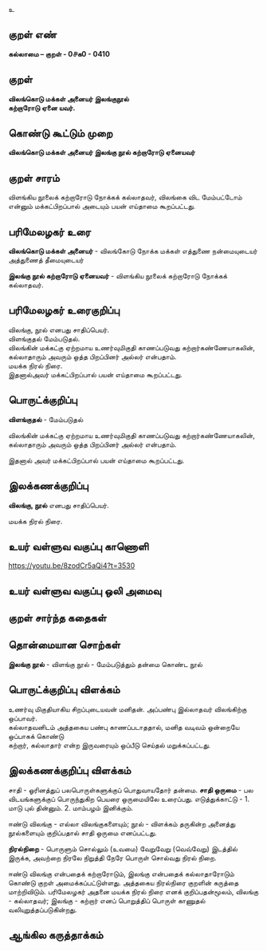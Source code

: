 உ

## குறள் எண் 

**கல்லாமை – குறள் - 0௪க0 - 0410**  

## குறள் 

**விலங்கொடு மக்கள் அனையர் இலங்குநூல்  
கற்றாரோடு ஏனை யவர்.**

## கொண்டு கூட்டும் முறை

**விலங்கொடு மக்கள் அனையர் இலங்கு நூல் கற்றாரோடு ஏனையவர்**

## குறள் சாரம் 

விளங்கிய நூலைக் கற்றாரோடு நோக்கக் கல்லாதவர், விலங்கை விட மேம்பட்டோம் என்னும் மக்கட்பிறப்பால் அடையும் பயன் எய்தாமை கூறப்பட்டது.  

## பரிமேலழகர் உரை

**விலங்கொடு மக்கள் அனையர்** - விலங்கோடு நோக்க மக்கள் எத்துணை நன்மையுடையர் அத்துணைத் தீமையுடையர்  

**இலங்கு நூல் கற்றாரோடு ஏனையவர்** - விளங்கிய நூலைக் கற்றாரோடு நோக்கக் கல்லாதவர். 

## பரிமேலழகர் உரைகுறிப்பு   

விலங்கு, நூல் எனபது சாதிப்பெயர்.  
விளங்குதல் மேம்படுதல்.  
விலங்கின் மக்கட்கு ஏற்றமாய உணர்வுமிகுதி காணப்படுவது கற்றார்கண்ணேயாகலின், கல்லாதாரும் அவரும் ஒத்த பிறப்பினர் அல்லர் என்பதாம்.  
மயக்க நிரல் நிரை.  
இதனால்அவர் மக்கட்பிறப்பால் பயன் எய்தாமை கூறப்பட்டது.   

## பொருட்க்குறிப்பு 

**விளங்குதல்** - மேம்படுதல்  

விலங்கின் மக்கட்கு ஏற்றமாய உணர்வுமிகுதி காணப்படுவது கற்றார்கண்ணேயாகலின்,  
கல்லாதாரும் அவரும் ஒத்த பிறப்பினர் அல்லர் என்பதாம்.  
 
இதனால் அவர் மக்கட்பிறப்பால் பயன் எய்தாமை கூறப்பட்டது. 

## இலக்கணக்குறிப்பு  

**விலங்கு, நூல்** எனபது சாதிப்பெயர்.  

மயக்க நிரல் நிரை. 

## உயர் வள்ளுவ வகுப்பு காணொளி

https://youtu.be/8zodCr5aQi4?t=3530

## உயர் வள்ளுவ வகுப்பு ஒலி அமைவு 

 
## குறள் சார்ந்த கதைகள் 


## தொன்மையான சொற்கள்

**இலங்கு நூல்** - விளங்கு நூல் - மேம்படுத்தும் தன்மை கொண்ட நூல் 

## பொருட்க்குறிப்பு விளக்கம்

உணர்வு மிகுதியாகிய சிறப்புடையவன் மனிதன். அப்பண்பு இல்லாதவர் விலங்கிற்கு ஒப்பாவர்.   
கல்லாதவனிடம் அத்தகைய பண்பு காணப்படாததால், மனித வடிவம் ஒன்றையே ஒப்பாகக் கொண்டு   
கற்றார், கல்லாதார் என்ற இருவரையும் ஒப்பீடு செய்தல் மறுக்கப்பட்டது. 

## இலக்கணக்குறிப்பு விளக்கம்

சாதி - ஓரினத்துப் பலபொருள்களுக்குப் பொதுவாயதோர் தன்மை.  **சாதி ஒருமை** - பல விடயங்களுக்குப் பொருந்துகிற பெயரை ஒருமையிலே உரைப்பது. எடுத்துக்காட்டு - 1. மாடு புல் தின்னும். 2. மாம்பழம் இனிக்கும். 

ஈண்டு விலங்கு - எல்லா விலங்குகளையும்; நூல் - விளக்கம் தருகின்ற அனைத்து நூல்களையும் குறிப்பதால் சாதி ஒருமை எனப்பட்டது.                

**நிரல்நிறை** - பொருளும் சொல்லும் (உவமை) வேறுவேறு (வெவ்வேறு) இடத்தில் இருக்க, அவற்றை நிரலே நிறுத்தி நேரே பொருள் சொல்வது நிரல் நிறை.  

ஈண்டு விலங்கு என்பதைக் கற்றாரோடும், இலங்கு என்பதைக் கல்லாதாரோடும் கொண்டு குறள் அமைக்கப்பட்டுள்ளது. அத்தகைய நிரல்நிரை குறளின் கருத்தை மாற்றிவிடும்.  பரிமேலழகர் அதனை மயக்க நிரல் நிரை எனக் குறிப்பதன்மூலம், விலங்கு - கல்லாதவர்; இலங்கு - கற்றார் எனப் பொறுத்திப் பொருள் காணுதல் வலியுறுத்தப்படுகின்றது.

## ஆங்கில கருத்தாக்கம் 


